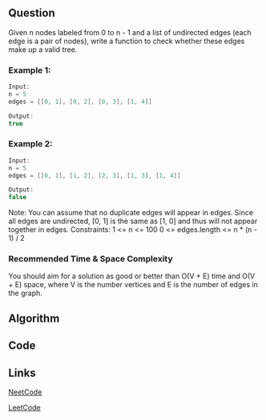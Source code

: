 ## Question
Given n nodes labeled from 0 to n - 1 and a list of undirected edges (each edge is a pair of nodes), write a function to check whether these edges make up a valid tree.
### Example 1:


```java
Input:
n = 5
edges = [[0, 1], [0, 2], [0, 3], [1, 4]]

Output:
true

```
### Example 2:


```java
Input:
n = 5
edges = [[0, 1], [1, 2], [2, 3], [1, 3], [1, 4]]

Output:
false

```
Note:
You can assume that no duplicate edges will appear in edges. Since all edges are undirected, [0, 1] is the same as [1, 0] and thus will not appear together in edges.
Constraints:
1 <= n <= 100
0 <= edges.length <= n * (n - 1) / 2


### Recommended Time & Space Complexity

You should aim for a solution as good or better than O(V + E) time and O(V + E) space, where V is the number vertices and E is the number of edges in the graph.





## Algorithm

## Code

## Links

[NeetCode](https://neetcode.io/problems/valid-tree)

[LeetCode](https://leetcode.com/problems/valid-tree)
